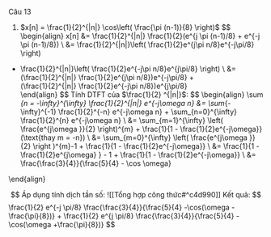 
Câu 13
1) $x[n] = \frac{1}{2}^{|n|} \cos\left( \frac{\pi (n-1)}{8} \right)$
$$
\begin{align}
x[n] &= \frac{1}{2}^{|n|} \frac{1}{2}(e^{j \pi (n-1)/8} + e^{-j \pi (n-1)/8}) \\
&= \frac{1}{2}^{|n|}\left( \frac{1}{2}e^{j\pi n/8}e^{-j\pi/8} \right)  
+ \frac{1}{2}^{|n|}\left( \frac{1}{2}e^{-j\pi n/8}e^{j\pi/8} \right) \\
&= (\frac{1}{2}^{|n|} \frac{1}{2}e^{j\pi n/8})e^{-j\pi/8}  +  
(\frac{1}{2}^{|n|} \frac{1}{2}e^{-j\pi n/8})e^{j\pi/8}  
\end{align}
$$
Tính DTFT của $\frac{1}{2} ^{|n|}$:
$$
\begin{align}
\sum _{n = -\infty}^{\infty} \frac{1}{2}^{|n|} e^{-j\omega n} &= 
\sum_{-\infty}^{-1} \frac{1}{2}^{-n} e^{-j\omega n} + 
\sum_{n=0}^{\infty} \frac{1}{2}^{n} e^{-j\omega n}  \\
&= \sum_{m=1}^{\infty} \left( \frac{e^{j\omega }}{2} \right)^{m} + \frac{1}{1 - \frac{1}{2}e^{-j\omega}} (\text{thay m = -n}) \\ 
&= \sum_{m=0}^{\infty} \left( \frac{e^{j\omega }}{2} \right )^{m}-1 + \frac{1}{1 - \frac{1}{2}e^{-j\omega}}  \\
&= \frac{1}{1 - \frac{1}{2}e^{j\omega} } - 1 + \frac{1}{1 - \frac{1}{2}e^{-j\omega}} \\
&= \frac{\frac{3}{4}}{\frac{5}{4} - \cos \omega}

\end{align}

$$
Áp dụng tính dịch tần số: ![[Tổng hợp công thức#^c4d990]]
Kết quả: 
$$
\frac{1}{2} e^{-j \pi/8} \frac{\frac{3}{4}}{\frac{5}{4} -\cos(\omega - \frac{\pi}{8})} +
\frac{1}{2} e^{j \pi/8} \frac{\frac{3}{4}}{\frac{5}{4} -\cos(\omega +\frac{\pi}{8})}
$$
